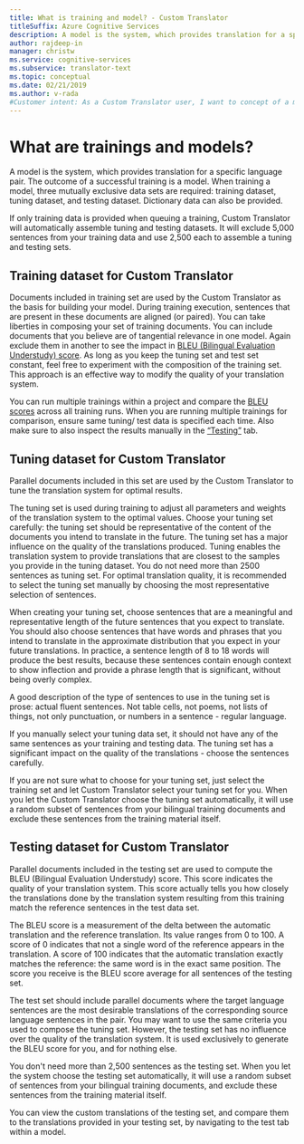 ```yaml
---
title: What is training and model? - Custom Translator
titleSuffix: Azure Cognitive Services
description: A model is the system, which provides translation for a specific language pair. The outcome of a successful training is a model. When training a model, three mutually exclusive data sets are required training dataset, tuning dataset, and testing dataset.
author: rajdeep-in
manager: christw
ms.service: cognitive-services
ms.subservice: translator-text
ms.topic: conceptual
ms.date: 02/21/2019
ms.author: v-rada
#Customer intent: As a Custom Translator user, I want to concept of a model and training, so that I can efficiently use training, tuning and testing datasets the helps me build a translation model.
---
```


# What are trainings and models?

A model is the system, which provides translation for a specific language pair.
The outcome of a successful training is a model. When training a model, three
mutually exclusive data sets are required: training dataset, tuning dataset, and
testing dataset. Dictionary data can also be provided.

If only training data is provided when queuing a training, Custom Translator will automatically assemble tuning and testing datasets. It will exclude 5,000 sentences from your training data and use 2,500 each to assemble a tuning and testing sets.

## Training dataset for Custom Translator

Documents included in training set are used by the Custom Translator as the basis for building your model. During training execution, sentences that are present in these documents are aligned (or paired). You can take liberties in composing your set of training documents. You can include documents that you believe are of tangential relevance in one model. Again exclude them in another to see the impact in [BLEU (Bilingual Evaluation Understudy) score](what-is-bleu-score.md). As long as you keep the tuning set and test set constant, feel free to experiment with the composition of the training set. This approach  is an effective way to modify the quality of your translation system.

You can run multiple trainings within a project and compare the [BLEU scores](what-is-bleu-score.md) across all training runs. When you are running multiple trainings for comparison, ensure same tuning/ test data is specified each time. Also make sure to also inspect the results manually in the [“Testing”](how-to-view-system-test-results.md) tab.

## Tuning dataset for Custom Translator

Parallel documents included in this set are used by the Custom Translator to
tune the translation system for optimal results.

The tuning set is used during training to adjust all parameters and weights of
the translation system to the optimal values. Choose your tuning set carefully:
the tuning set should be representative of the content of the documents you
intend to translate in the future. The tuning set has a major influence on the
quality of the translations produced. Tuning enables the translation system to
provide translations that are closest to the samples you provide in the tuning
dataset. You do not need more than 2500 sentences as tuning set. For optimal
translation quality, it is recommended to select the tuning set manually by
choosing the most representative selection of sentences.

When creating your tuning set, choose sentences that are a meaningful and
representative length of the future sentences that you expect to translate. You
should also choose sentences that have words and phrases that you intend to
translate in the approximate distribution that you expect in your future
translations. In practice, a sentence length of 8 to 18 words will produce the
best results, because these sentences contain enough context to show inflection
and provide a phrase length that is significant, without being overly complex.

A good description of the type of sentences to use in the tuning set is prose:
actual fluent sentences. Not table cells, not poems, not lists of things, not
only punctuation, or numbers in a sentence - regular language.

If you manually select your tuning data set, it should not have any of the same
sentences as your training and testing data. The tuning set has a significant
impact on the quality of the translations - choose the sentences carefully.

If you are not sure what to choose for your tuning set, just select the training
set and let Custom Translator select your tuning set for you. When you let the
Custom Translator choose the tuning set automatically, it will use a random
subset of sentences from your bilingual training documents and exclude these
sentences from the training material itself.

## Testing dataset for Custom Translator

Parallel documents included in the testing set are used to compute the BLEU
(Bilingual Evaluation Understudy) score. This score indicates the quality of your
translation system. This score actually tells you how closely the translations done by
the translation system resulting from this training match the reference
sentences in the test data set.

The BLEU score is a measurement of the delta
between the automatic translation and the reference translation. Its value
ranges from 0 to 100. A score of 0 indicates that not a single word of the
reference appears in the translation. A score of 100 indicates that the
automatic translation exactly matches the reference: the same word is in the
exact same position. The score you receive is the BLEU score average for all
sentences of the testing set.

The test set should include parallel documents where the target language
sentences are the most desirable translations of the corresponding source
language sentences in the pair. You may want to use the same criteria you used
to compose the tuning set. However, the testing set has no influence over the
quality of the translation system. It is used exclusively to generate the BLEU
score for you, and for nothing else.

You don't need more than 2,500 sentences as the testing set. When you let the
system choose the testing set automatically, it will use a random subset of
sentences from your bilingual training documents, and exclude these sentences
from the training material itself.

You can view the custom translations of the testing set, and compare them to the
translations provided in your testing set, by navigating to the test tab within
a model.
